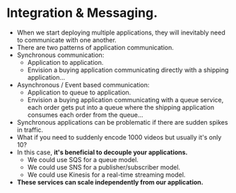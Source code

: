 # **Integration & Messaging.**

* When we start deploying multiple applications, they will inevitably need to communicate with one another.
* There are two patterns of application communication.
* Synchronous communication:
    * Application to application.
    * Envision a buying application communicating directly with a shipping application...
* Asynchronous / Event based communication:
    * Application to queue to application.
    * Envision a buying application communicating with a queue service, each order gets put into a queue where the shipping application consumes each order from the queue...
* Synchronous applications can be problematic if there are sudden spikes in traffic.
* What if you need to suddenly encode 1000 videos but usually it's only 10?
* In this case, **it's beneficial to decouple your applications.**
    * We could use SQS for a queue model.
    * We could use SNS for a publisher/subscriber model.
    * We could use Kinesis for a real-time streaming model.
* **These services can scale independently from our application.**